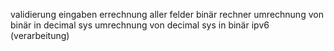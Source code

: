 validierung eingaben
errechnung aller felder
binär rechner
umrechnung von binär in decimal sys
umrechnung von decimal sys in binär 
ipv6 (verarbeitung)